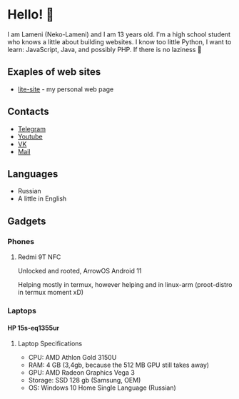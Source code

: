 # Hello! 👋

I am Lameni (Neko-Lameni) and I am 13 years old. I'm a high school student who knows a little about building websites. I know too little Python, I want to learn: JavaScript, Java, and possibly PHP. If there is no laziness 🤣

## Exaples of web sites

- [lite-site](https://lamenich.github.io/lite-site) - my personal web page

## Contacts

- [Telegram](https://t.me/Kot3ron)
- [Youtube](https://www.youtube.com/channel/UCz6LTgGF6dl_1teOWxeNrbQ)
- [VK](https://vk.com/lame_ni)
- [Mail](mailto:neyzeeldemon@gmail.com)

## Languages

- Russian
- A little in English

## Gadgets

### Phones

1. Redmi 9T NFC

   Unlocked and rooted, ArrowOS Android 11

   Helping mostly in termux, however helping and in linux-arm (proot-distro in termux moment xD)

### Laptops

#### HP 15s-eq1355ur

1. Laptop Specifications

   - CPU: AMD Athlon Gold 3150U
   - RAM: 4 GB (3,4gb, because the 512 MB GPU still takes away)
   - GPU: AMD Radeon Graphics Vega 3
   - Storage: SSD 128 gb (Samsung, OEM)
   - OS: Windows 10 Home Single Language (Russian)
